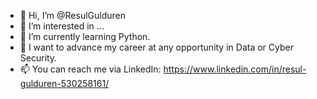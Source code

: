 - 👋 Hi, I’m @ResulGulduren
- 👀 I’m interested in ...
- 🌱 I’m currently learning Python.
- 💞️ I want to advance my career at any opportunity in Data or Cyber Security.
- 📫 You can reach me via LinkedIn: https://www.linkedin.com/in/resul-gulduren-530258161/

<!---
ResulGulduren/ResulGulduren is a ✨ special ✨ repository because its `README.md` (this file) appears on your GitHub profile.
You can click the Preview link to take a look at your changes.
--->
